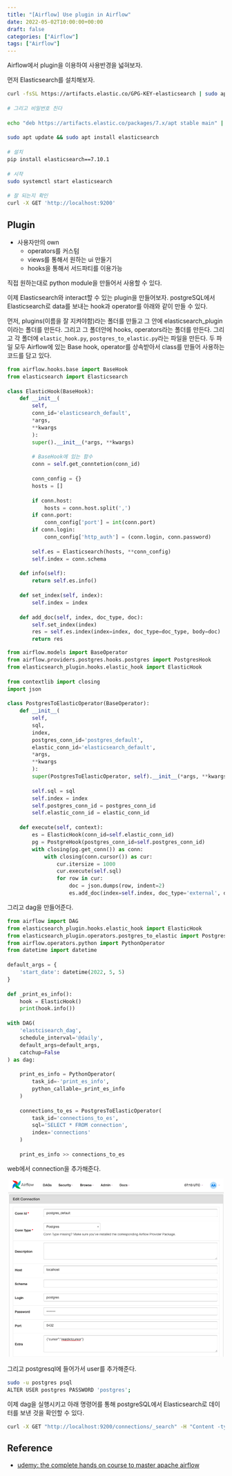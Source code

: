 ```yaml
---
title: "[Airflow] Use plugin in Airflow"
date: 2022-05-02T10:00:00+00:00
draft: false
categories: ["Airflow"]
tags: ["Airflow"]
---
```


Airflow에서 plugin을 이용하여 사용반경을 넓혀보자.

<!--more-->
먼저 Elasticsearch를 설치해보자. 
```bash
curl -fsSL https://artifacts.elastic.co/GPG-KEY-elasticsearch | sudo apt-key add -

# 그리고 비밀번호 친다

echo "deb https://artifacts.elastic.co/packages/7.x/apt stable main" | sudo tee -a /etc/apt/sources.list.d/elastic-7.x.list

sudo apt update && sudo apt install elasticsearch

# 설치
pip install elasticsearch==7.10.1

# 시작
sudo systemctl start elasticsearch

# 잘 되는지 확인
curl -X GET 'http://localhost:9200'
```

## Plugin
- 사용자만의 own
    - operators를 커스텀
    - views를 통해서 원하는 ui 만들기
    - hooks을 통해서 서드파티를 이용가능

직접 원하는대로 python module을 만들어서 사용할 수 있다.

이제 Elasticsearch와 interact할 수 있는 plugin을 만들어보자. postgreSQL에서 Elasticsearch로 data를 보내는 hook과 operator를 아래와 같이 만들 수 있다.

먼저, plugins(이름을 잘 지켜야함)라는 폴더를 만들고 그 안에 elasticsearch_plugin이라는 폴더를 만든다. 그리고 그 폴더안에 hooks, operators라는 폴더를 만든다. 그리고 각 폴더에 `elastic_hook.py`, `postgres_to_elastic.py`라는 파일을 만든다. 두 파일 모두 Airflow에 있는 Base hook, operator를 상속받아서 class를 만들어 사용하는 코드를 담고 있다.

```python
from airflow.hooks.base import BaseHook
from elasticsearch import Elasticsearch

class ElasticHook(BaseHook):
    def __init__(
        self,
        conn_id='elasticsearch_default',
        *args,
        **kwargs
        ):
        super().__init__(*args, **kwargs)
        
        # BaseHook에 있는 함수
        conn = self.get_conntetion(conn_id)

        conn_config = {}
        hosts = []

        if conn.host:
            hosts = conn.host.split(',')
        if conn.port:
            conn_config['port'] = int(conn.port)
        if conn.login:
            conn_config['http_auth'] = (conn.login, conn.password)

        self.es = Elasticsearch(hosts, **conn_config)
        self.index = conn.schema

    def info(self):
        return self.es.info()

    def set_index(self, index):
        self.index = index

    def add_doc(self, index, doc_type, doc):
        self.set_index(index)
        res = self.es.index(index=index, doc_type=doc_type, body=doc)
        return res
```

```python
from airflow.models import BaseOperator
from airflow.providers.postgres.hooks.postgres import PostgresHook
from elasticsearch_plugin.hooks.elastic_hook import ElasticHook

from contextlib import closing
import json

class PostgresToElasticOperator(BaseOperator):
    def __init__(
        self,
        sql,
        index,
        postgres_conn_id='postgres_default',
        elastic_conn_id='elasticsearch_default',
        *args,
        **kwargs
        ):
        super(PostgresToElasticOperator, self).__init__(*args, **kwargs)

        self.sql = sql
        self.index = index
        self.postgres_conn_id = postgres_conn_id
        self.elastic_conn_id = elastic_conn_id

    def execute(self, context):
        es = ElasticHook(conn_id=self.elastic_conn_id)
        pg = PostgreHook(postgres_conn_id=self.postgres_conn_id)
        with closing(pg.get_conn()) as conn:
            with closing(conn.cursor()) as cur:
                cur.itersize = 1000
                cur.execute(self.sql)
                for row in cur:
                    doc = json.dumps(row, indent=2)
                    es.add_doc(index=self.index, doc_type='external', doc=doc)
```

그리고 dag을 만들어준다.
```python
from airflow import DAG
from elasticsearch_plugin.hooks.elastic_hook import ElasticHook
from elasticsearch_plugin.operators.postgres_to_elastic import PostgresToElasticOperator
from airflow.operators.python import PythonOperator
from datetime import datetime

default_args = {
    'start_date': datetime(2022, 5, 5)
}

def _print_es_info():
    hook = ElasticHook()
    print(hook.info())

with DAG(
    'elastcisearch_dag',
    schedule_interval='@daily',
    default_args=default_args,
    catchup=False
) as dag:

    print_es_info = PythonOperator(
        task_id=-'print_es_info',
        python_callable=_print_es_info
    )

    connections_to_es = PostgresToElasticOperator(
        task_id='connections_to_es',
        sql='SELECT * FROM connection',
        index='connections'
    )

    print_es_info >> connections_to_es
```

web에서 connection을 추가해준다.
<center>
    <img src="https://github.com/minsoo9506/blog/blob/master/static/blog-imgs/airflow04.PNG?raw=true"  width="500">
</center>

그리고 postgresql에 들어가서 user를 추가해준다.
```bash
sudo -u postgres psql
ALTER USER postgres PASSWORD 'postgres';
```

이제 dag을 실행시키고 아래 명령어를 통해 postgreSQL에서 Elasticsearch로 데이터를 보낸 것을 확인할 수 있다.

```bash
curl -X GET "http://localhost:9200/connections/_search" -H "Content -type: application/json" -d '{"query":{"match_all":{}}}'
```

## Reference
- [udemy: the complete hands on course to master apache airflow](https://www.udemy.com/course/the-complete-hands-on-course-to-master-apache-airflow)